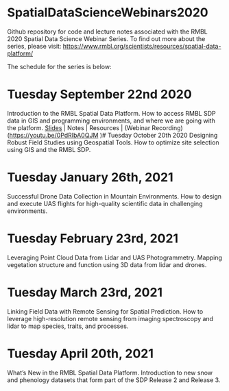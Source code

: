 # SpatialDataScienceWebinars2020
Github repository for code and lecture notes associated with the RMBL 2020 Spatial Data Science Webinar Series. To find out more about the series, please visit:
https://www.rmbl.org/scientists/resources/spatial-data-platform/

The schedule for the series is below:

# Tuesday September 22nd 2020
Introduction to the RMBL Spatial Data Platform. How to access RMBL SDP data in GIS and programming environments, and where we are going with the platform.
[Slides](https://github.com/ikb-rmbl/SpatialDataScienceWebinars2020/blob/master/Webinar1_SDP_Intro/slides/SpatialDataScienceWebinar1_SDP_Intro.pdf) | Notes | Resources | (Webinar Recording)(https://youtu.be/0PdRIbA0QJM
)# Tuesday October 20th 2020 
Designing Robust Field Studies using Geospatial Tools. How to optimize site selection using GIS and the RMBL SDP.

# Tuesday January 26th, 2021 
Successful Drone Data Collection in Mountain Environments. How to design and execute UAS flights for high-quality scientific data in challenging environments.

# Tuesday February 23rd, 2021 
Leveraging Point Cloud Data from Lidar and UAS Photogrammetry. Mapping vegetation structure and function using 3D data from lidar and drones.

# Tuesday March 23rd, 2021 
Linking Field Data with Remote Sensing for Spatial Prediction. How to leverage high-resolution remote sensing from imaging spectroscopy and lidar to map species, traits, and processes.

# Tuesday April 20th, 2021 
What’s New in the RMBL Spatial Data Platform. Introduction to new snow and phenology datasets that form part of the SDP Release 2 and Release 3.

